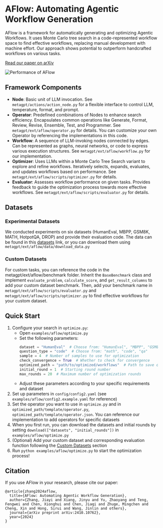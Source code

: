 # AFlow: Automating Agentic Workflow Generation

AFlow is a framework for automatically generating and optimizing Agentic Workflows. It uses Monte Carlo tree search in a code-represented workflow space to find effective workflows, replacing manual development with machine effort. Our approach shows potential to outperform handcrafted workflows on various tasks. 

[Read our paper on arXiv](https://arxiv.org/abs/2410.10762)

![Performance of AFlow](img/performance_of_AFlow.png)

## Framework Components

- **Node**: Basic unit of LLM invocation. See `metagpt/actions/action_node.py` for a flexible interface to control LLM, temperature, format, and prompt.
- **Operator**: Predefined combinations of Nodes to enhance search efficiency. Encapsulates common operations like Generate, Format, Review, Revise, Ensemble, Test, and Programmer. See `metagpt/ext/aflow/operator.py` for details. You can customize your own Operator by referencing the implementations in this code.
- **Workflow**: A sequence of LLM-invoking nodes connected by edges. Can be represented as graphs, neural networks, or code to express various execution structures. See `metagpt/ext/aflow/workflow.py` for our implementation.
- **Optimizer**: Uses LLMs within a Monte Carlo Tree Search variant to explore and refine workflows. Iteratively selects, expands, evaluates, and updates workflows based on performance. See `metagpt/ext/aflow/scripts/optimizer.py` for details.
- **Evaluator**: Assesses workflow performance on given tasks. Provides feedback to guide the optimization process towards more effective workflows. See `metagpt/ext/aflow/scripts/evaluator.py` for details.

## Datasets

### Experimental Datasets
We conducted experiments on six datasets (HumanEval, MBPP, GSM8K, MATH, HotpotQA, DROP) and provide their evaluation code. The data can be found in this [datasets](https://drive.google.com/uc?export=download&id=1DNoegtZiUhWtvkd2xoIuElmIi4ah7k8e) link, or you can download them using `metagpt/ext/aflow/data/download_data.py`

### Custom Datasets
For custom tasks, you can reference the code in the metagpt/ext/aflow/benchmark folder. Inherit the `BaseBenchmark` class and implement `evaluate_problem`, `calculate_score`, and `get_result_columns` to add your custom dataset benchmark. Then, add your benchmark name in `metagpt/ext/aflow/scripts/evaluator.py` and `metagpt/ext/aflow/scripts/optimizer.py` to find effective workflows for your custom dataset.

## Quick Start

1. Configure your search in `optimize.py`:
   - Open `examples/aflow/optimize.py`
   - Set the following parameters:
     ```python
     dataset = "HumanEval"  # Choose from: "HumanEval", "MBPP", "GSM8K", "MATH", "HotpotQA", "DROP" or your custom dataset name
     question_type = "code"  # Choose from: "math", "code", "qa"
     sample = 4  # Number of samples to use for optimization
     check_convergence = True  # Whether to check for convergence
     optimized_path = "path/to/optimized/workflows"  # Path to save optimized workflows, defaults to metagpt/ext/aflow/scripts/optimized
     initial_round = 1  # Starting round number
     max_rounds = 20  # Maximum number of optimization rounds
     ```
   - Adjust these parameters according to your specific requirements and dataset
2. Set up parameters in `config/config2.yaml` (see `examples/aflow/config2.example.yaml` for reference)
3. Set the operator you want to use in `optimize.py` and in `optimized_path/template/operator.py`, `optimized_path/template/operator.json`. You can reference our implementation to add operators for specific datasets
4. When you first run, you can download the datasets and initial rounds by setting `download(["datasets", "initial_rounds"])` in `examples/aflow/optimize.py`
5. (Optional) Add your custom dataset and corresponding evaluation function following the [Custom Datasets](#custom-datasets) section
6. Run `python examples/aflow/optimize.py` to start the optimization process!

## Citation

If you use AFlow in your research, please cite our paper:

```
@article{zhang2024aflow,
  title={AFlow: Automating Agentic Workflow Generation},
  author={Zhang, Jiayi and Xiang, Jinyu and Yu, Zhaoyang and Teng, Fengwei and Chen, Xionghui and Chen, Jiaqi and Zhuge, Mingchen and Cheng, Xin and Hong, Sirui and Wang, Jinlin and others},
  journal={arXiv preprint arXiv:2410.10762},
  year={2024}
}
```